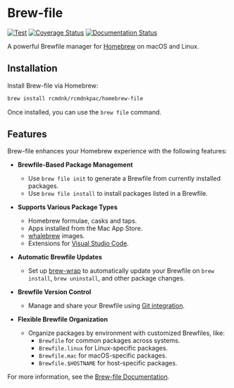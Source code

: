 # Brew-file

[![Test](https://github.com/rcmdnk/homebrew-file/actions/workflows/test.yml/badge.svg)](https://github.com/rcmdnk/homebrew-file/actions/workflows/test.yml)
[![Coverage Status](https://img.shields.io/badge/Coverage-check%20here-blue.svg)](https://github.com/rcmdnk/homebrew-file/tree/coverage)
[![Documentation Status](https://readthedocs.org/projects/homebrew-file/badge/?version=latest)](http://homebrew-file.readthedocs.io/en/latest/?badge=latest)

A powerful Brewfile manager for [Homebrew](http://brew.sh/) on macOS and Linux.

## Installation

Install Brew-file via Homebrew:

```sh
brew install rcmdnk/rcmdnkpac/homebrew-file
```

Once installed, you can use the `brew file` command.

## Features

Brew-file enhances your Homebrew experience with the following features:

- **Brewfile-Based Package Management**

  - Use `brew file init` to generate a Brewfile from currently installed packages.
  - Use `brew file install` to install packages listed in a Brewfile.

- **Supports Various Package Types**

  - Homebrew formulae, casks and taps.
  - Apps installed from the Mac App Store.
  - [whalebrew](https://github.com/whalebrew/whalebrew) images.
  - Extensions for [Visual Studio Code](https://marketplace.visualstudio.com/vscode).

- **Automatic Brewfile Updates**

  - Set up [brew-wrap](https://homebrew-file.readthedocs.io/en/latest/brew-wrap.html) to automatically update your Brewfile on `brew install`, `brew uninstall`, and other package changes.

- **Brewfile Version Control**

  - Manage and share your Brewfile using [Git integration](https://homebrew-file.readthedocs.io/en/latest/usage.html#manage-brewfile-with-git).

- **Flexible Brewfile Organization**

  - Organize packages by environment with customized Brewfiles, like:
    - `Brewfile` for common packages across systems.
    - `Brewfile.linux` for Linux-specific packages.
    - `Brewfile.mac` for macOS-specific packages.
    - `Brewfile.$HOSTNAME` for host-specific packages.

For more information, see the [Brew-file Documentation](http://homebrew-file.readthedocs.io/en/latest/).
